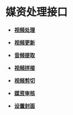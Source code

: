 # 媒资处理接口<a name="vod_04_0121"></a>

-   **[视频处理](视频处理.md)**  

-   **[视频更新](视频更新.md)**  

-   **[音频提取](音频提取.md)**  

-   **[视频拼接](视频拼接.md)**  

-   **[视频剪切](视频剪切.md)**  

-   **[媒资审核](媒资审核.md)**  

-   **[设置封面](设置封面.md)**  


